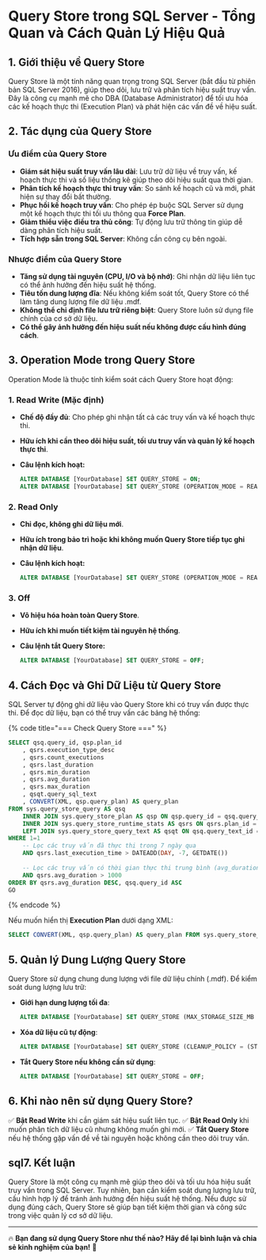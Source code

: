 # Query Store trong SQL Server - Tổng Quan và Cách Quản Lý Hiệu Quả

## **1. Giới thiệu về Query Store**

Query Store là một tính năng quan trọng trong SQL Server (bắt đầu từ phiên bản SQL Server 2016), giúp theo dõi, lưu trữ và phân tích hiệu suất truy vấn. Đây là công cụ mạnh mẽ cho DBA (Database Administrator) để tối ưu hóa các kế hoạch thực thi (Execution Plan) và phát hiện các vấn đề về hiệu suất.

## **2. Tác dụng của Query Store**

### **Ưu điểm của Query Store**

* **Giám sát hiệu suất truy vấn lâu dài**: Lưu trữ dữ liệu về truy vấn, kế hoạch thực thi và số liệu thống kê giúp theo dõi hiệu suất qua thời gian.
* **Phân tích kế hoạch thực thi truy vấn**: So sánh kế hoạch cũ và mới, phát hiện sự thay đổi bất thường.
* **Phục hồi kế hoạch truy vấn**: Cho phép ép buộc SQL Server sử dụng một kế hoạch thực thi tối ưu thông qua **Force Plan**.
* **Giảm thiểu việc điều tra thủ công**: Tự động lưu trữ thông tin giúp dễ dàng phân tích hiệu suất.
* **Tích hợp sẵn trong SQL Server**: Không cần công cụ bên ngoài.

### **Nhược điểm của Query Store**

* **Tăng sử dụng tài nguyên (CPU, I/O và bộ nhớ)**: Ghi nhận dữ liệu liên tục có thể ảnh hưởng đến hiệu suất hệ thống.
* **Tiêu tốn dung lượng đĩa**: Nếu không kiểm soát tốt, Query Store có thể làm tăng dung lượng file dữ liệu .mdf.
* **Không thể chỉ định file lưu trữ riêng biệt**: Query Store luôn sử dụng file chính của cơ sở dữ liệu.
* **Có thể gây ảnh hưởng đến hiệu suất nếu không được cấu hình đúng cách**.

## **3. Operation Mode trong Query Store**

Operation Mode là thuộc tính kiểm soát cách Query Store hoạt động:

### **1. Read Write (Mặc định)**

* **Chế độ đầy đủ**: Cho phép ghi nhận tất cả các truy vấn và kế hoạch thực thi.
* **Hữu ích khi cần theo dõi hiệu suất, tối ưu truy vấn và quản lý kế hoạch thực thi**.
*   **Câu lệnh kích hoạt:**

    ```sql
    ALTER DATABASE [YourDatabase] SET QUERY_STORE = ON;
    ALTER DATABASE [YourDatabase] SET QUERY_STORE (OPERATION_MODE = READ_WRITE);
    ```

### **2. Read Only**

* **Chỉ đọc, không ghi dữ liệu mới**.
* **Hữu ích trong bảo trì hoặc khi không muốn Query Store tiếp tục ghi nhận dữ liệu**.
*   **Câu lệnh kích hoạt:**

    ```sql
    ALTER DATABASE [YourDatabase] SET QUERY_STORE (OPERATION_MODE = READ_ONLY);
    ```

### **3. Off**

* **Vô hiệu hóa hoàn toàn Query Store**.
* **Hữu ích khi muốn tiết kiệm tài nguyên hệ thống**.
*   **Câu lệnh tắt Query Store:**

    ```sql
    ALTER DATABASE [YourDatabase] SET QUERY_STORE = OFF;
    ```

## **4. Cách Đọc và Ghi Dữ Liệu từ Query Store**

SQL Server tự động ghi dữ liệu vào Query Store khi có truy vấn được thực thi. Để đọc dữ liệu, bạn có thể truy vấn các bảng hệ thống:

{% code title="=== Check Query Store ===" %}
```sql
SELECT qsq.query_id, qsp.plan_id
    , qsrs.execution_type_desc
    , qsrs.count_executions
    , qsrs.last_duration
    , qsrs.min_duration
    , qsrs.avg_duration
    , qsrs.max_duration
    , qsqt.query_sql_text
    , CONVERT(XML, qsp.query_plan) AS query_plan
FROM sys.query_store_query AS qsq
    INNER JOIN sys.query_store_plan AS qsp ON qsp.query_id = qsq.query_id
    INNER JOIN sys.query_store_runtime_stats AS qsrs ON qsrs.plan_id = qsp.plan_id
    LEFT JOIN sys.query_store_query_text AS qsqt ON qsq.query_text_id = qsqt.query_text_id
WHERE 1=1
    -- Lọc các truy vấn đã thực thi trong 7 ngày qua
    AND qsrs.last_execution_time > DATEADD(DAY, -7, GETDATE())
    
    -- Lọc các truy vấn có thời gian thực thi trung bình (avg_duration) lớn hơn 1000 mili-giây
    AND qsrs.avg_duration > 1000
ORDER BY qsrs.avg_duration DESC, qsq.query_id ASC
GO
```
{% endcode %}

Nếu muốn hiển thị **Execution Plan** dưới dạng XML:

```sql
SELECT CONVERT(XML, qsp.query_plan) AS query_plan FROM sys.query_store_plan AS qsp;
```

## **5. Quản lý Dung Lượng Query Store**

Query Store sử dụng chung dung lượng với file dữ liệu chính (.mdf). Để kiểm soát dung lượng lưu trữ:

*   **Giới hạn dung lượng tối đa**:

    ```sql
    ALTER DATABASE [YourDatabase] SET QUERY_STORE (MAX_STORAGE_SIZE_MB = 500);
    ```
*   **Xóa dữ liệu cũ tự động**:

    ```sql
    ALTER DATABASE [YourDatabase] SET QUERY_STORE (CLEANUP_POLICY = (STALE_QUERY_THRESHOLD_DAYS = 30));
    ```
*   **Tắt Query Store nếu không cần sử dụng**:

    ```sql
    ALTER DATABASE [YourDatabase] SET QUERY_STORE = OFF;
    ```

## **6. Khi nào nên sử dụng Query Store?**

✅ **Bật Read Write** khi cần giám sát hiệu suất liên tục. ✅ **Bật Read Only** khi muốn phân tích dữ liệu cũ nhưng không muốn ghi mới. ✅ **Tắt Query Store** nếu hệ thống gặp vấn đề về tài nguyên hoặc không cần theo dõi truy vấn.

## **sql7. Kết luận**

Query Store là một công cụ mạnh mẽ giúp theo dõi và tối ưu hóa hiệu suất truy vấn trong SQL Server. Tuy nhiên, bạn cần kiểm soát dung lượng lưu trữ, cấu hình hợp lý để tránh ảnh hưởng đến hiệu suất hệ thống. Nếu được sử dụng đúng cách, Query Store sẽ giúp bạn tiết kiệm thời gian và công sức trong việc quản lý cơ sở dữ liệu.

***

🔥 **Bạn đang sử dụng Query Store như thế nào? Hãy để lại bình luận và chia sẻ kinh nghiệm của bạn!** 🚀
